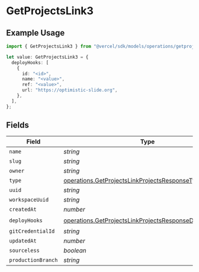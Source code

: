 # GetProjectsLink3

## Example Usage

```typescript
import { GetProjectsLink3 } from "@vercel/sdk/models/operations/getprojects.js";

let value: GetProjectsLink3 = {
  deployHooks: [
    {
      id: "<id>",
      name: "<value>",
      ref: "<value>",
      url: "https://optimistic-slide.org",
    },
  ],
};
```

## Fields

| Field                                                                                                                            | Type                                                                                                                             | Required                                                                                                                         | Description                                                                                                                      |
| -------------------------------------------------------------------------------------------------------------------------------- | -------------------------------------------------------------------------------------------------------------------------------- | -------------------------------------------------------------------------------------------------------------------------------- | -------------------------------------------------------------------------------------------------------------------------------- |
| `name`                                                                                                                           | *string*                                                                                                                         | :heavy_minus_sign:                                                                                                               | N/A                                                                                                                              |
| `slug`                                                                                                                           | *string*                                                                                                                         | :heavy_minus_sign:                                                                                                               | N/A                                                                                                                              |
| `owner`                                                                                                                          | *string*                                                                                                                         | :heavy_minus_sign:                                                                                                               | N/A                                                                                                                              |
| `type`                                                                                                                           | [operations.GetProjectsLinkProjectsResponseType](../../models/operations/getprojectslinkprojectsresponsetype.md)                 | :heavy_minus_sign:                                                                                                               | N/A                                                                                                                              |
| `uuid`                                                                                                                           | *string*                                                                                                                         | :heavy_minus_sign:                                                                                                               | N/A                                                                                                                              |
| `workspaceUuid`                                                                                                                  | *string*                                                                                                                         | :heavy_minus_sign:                                                                                                               | N/A                                                                                                                              |
| `createdAt`                                                                                                                      | *number*                                                                                                                         | :heavy_minus_sign:                                                                                                               | N/A                                                                                                                              |
| `deployHooks`                                                                                                                    | [operations.GetProjectsLinkProjectsResponseDeployHooks](../../models/operations/getprojectslinkprojectsresponsedeployhooks.md)[] | :heavy_check_mark:                                                                                                               | N/A                                                                                                                              |
| `gitCredentialId`                                                                                                                | *string*                                                                                                                         | :heavy_minus_sign:                                                                                                               | N/A                                                                                                                              |
| `updatedAt`                                                                                                                      | *number*                                                                                                                         | :heavy_minus_sign:                                                                                                               | N/A                                                                                                                              |
| `sourceless`                                                                                                                     | *boolean*                                                                                                                        | :heavy_minus_sign:                                                                                                               | N/A                                                                                                                              |
| `productionBranch`                                                                                                               | *string*                                                                                                                         | :heavy_minus_sign:                                                                                                               | N/A                                                                                                                              |